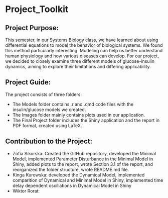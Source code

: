 # Project_Toolkit

## Project Purpose:
This semester, in our Systems Biology class, we have learned about using differential equations to model the behavior of biological systems. We found this method particularly interesting. Modeling can help us better understand human physiology and how various diseases can develop. For our project, we decided to closely examine three different models of glucose-insulin dynamics, aiming to explore their limitations and differing applicability.

## Project Guide:
The project consists of three folders:
- The Models folder contains .r and .qmd code files with the insulin/glucose models we created.
- The Images folder mainly contains plots used in our application.
- The Final Project folder includes the Shiny application and the report in PDF format, created using LaTeX.

## Contribution to the Project:
- Zofia Sikorska: Created the GitHub repository, developed the Minimal Model, implemented Parameter Disturbance in the Minimal Model in Shiny, added plots to the report, wrote Section 3.1 of the report, and reorganized the folder structure, wrote README.md file.
- Kinga Kurowska: developed the Dynamical Model, implemented comparition of Dynamical and Minimal Model in Shiny, implemented time delay dependent oscillations in Dynamical Model in Shiny
- Wiktor Rorat: 
